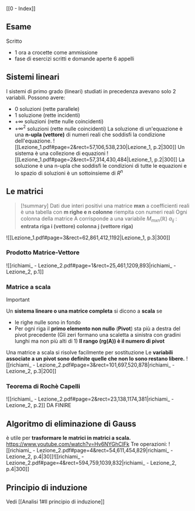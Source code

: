 [[0 - Index]]
## Esame
Scritto
- 1 ora a crocette come ammissione
- fase di esercizi scritti e domande aperte
6 appelli

## Sistemi lineari
I sistemi di primo grado (lineari) studiati in precedenza avevano solo 2 variabili.
Possono avere:
- 0 soluzioni (rette parallele)
- 1 soluzione (rette incidenti)
- $+\infty$ soluzioni (rette nulle coincidenti)
- $+\infty^2$ soluzioni (rette nulle coincidenti)
La soluzione di un'equazione è una **n-upla (vettore)** di numeri reali che soddisfi la condizione dell'equazione.
![[Lezione_1.pdf#page=2&rect=57,106,538,230|Lezione_1, p.2|300]]
Un sistema è una collezione di equazioni
![[Lezione_1.pdf#page=2&rect=57,314,430,484|Lezione_1, p.2|300]]
La soluzione è una n-upla che soddisfi le condizioni di tutte le equazioni e lo spazio di soluzioni  è un sottoinsieme di $R^n$
## Le matrici
> [!summary]
> Dati due interi positivi una matrice **mxn** a coefficienti reali è una tabella con **m righe e n colonne** riempita con numeri reali
> Ogni colonna della matrice A corrisponde a una variabile
> $M_{mxn}(\mathbb{R})$
> $a_{ij}$ : **entrata riga i (vettore) colonna j (vettore riga)**

![[Lezione_1.pdf#page=3&rect=62,861,412,1192|Lezione_1, p.3|300]]
### Prodotto Matrice-Vettore
![[richiami_ - Lezione_2.pdf#page=1&rect=25,461,1209,893|richiami_ - Lezione_2, p.1]]
### Matrice a scala
> [!important]
> Un **sistema lineare o una matrice completa** si dicono a **scala** se 
> - le righe nulle sono in fondo
> - Per ogni riga il **primo elemento non nullo** (**Pivot**) sta più a destra del pivot precedente
> (Gli zeri formano una scaletta a sinistra con gradini lunghi ma non più alti di 1)
> **Il rango (rg(A)) è il numero di pivot**

Una matrice a scala si risolve facilmente per sostituzione
Le **variabili associate a un pivot sono definite quelle che non lo sono restano libere.**
![[richiami_ - Lezione_2.pdf#page=3&rect=101,697,520,878|richiami_ - Lezione_2, p.3|200]]
### Teorema di Rochè Capelli
![[richiami_ - Lezione_2.pdf#page=2&rect=23,138,1174,381|richiami_ - Lezione_2, p.2]]
DA FINIRE
## Algoritmo di eliminazione di Gauss
è utile per **trasformare le matrici in matrici a scala.**
https://www.youtube.com/watch?v=Hv6NYGhCIFk
Tre operazioni:
![[richiami_ - Lezione_2.pdf#page=4&rect=54,611,454,829|richiami_ - Lezione_2, p.4|30]]![[richiami_ - Lezione_2.pdf#page=4&rect=594,759,1039,832|richiami_ - Lezione_2, p.4|300]]

## Principio di induzione
Vedi [[Analisi 1#Il principio di induzione]]
